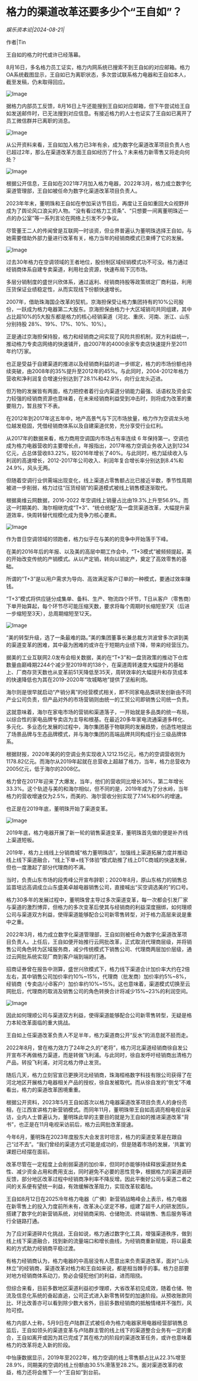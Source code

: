 # 格力的渠道改革还要多少个“王自如”？

*娱乐资本论|2024-08-21|*

作者|Tin

王自如的格力时代或许已经落幕。

8月16日，多名格力员工证实，格力内网系统已搜索不到王自如的对应邮箱。格力OA系统截图显示，王自如已为离职状态，多次尝试联系格力电器和王自如本人，截至发稿，仍未取得回应。

![Image](https://p3-sign.toutiaoimg.com/tos-cn-i-axegupay5k/7176d69b67c541e5a0948a60d8aaf6d5~noop.image?_iz=58558&from=article.pc_detail&lk3s=953192f4&x-expires=1724818057&x-signature=yY8g2OgV0zwUOwb0oicOeoUlI6E%3D)

据格力内部员工反馈，8月16日上午还能搜到王自如对应邮箱，但下午尝试给王自如发送邮件时，已无法搜到对应信息。有接近格力的人士也证实了王自如已离开了员工微信群并已离职的消息。

![Image](https://p3-sign.toutiaoimg.com/tos-cn-i-6w9my0ksvp/4ff9ba2864e945ff97818cddfb95de0f~noop.image?_iz=58558&from=article.pc_detail&lk3s=953192f4&x-expires=1724818057&x-signature=%2BwdCNFXA4rpriOuNwM87FA6itNI%3D)

从公开资料来看，王自如加入格力已3年有余，成为数字化渠道改革项目负责人也已超过2年，那么在渠道改革方面王自如经历了什么？未来格力新零售又将走向何处？

![Image](https://p3-sign.toutiaoimg.com/tos-cn-i-6w9my0ksvp/ad1e9ff3605f49caa6eb595e6ee7dde4~noop.image?_iz=58558&from=article.pc_detail&lk3s=953192f4&x-expires=1724818057&x-signature=pojIwKycNBvnvZh1BT0FBRCQBfg%3D)

根据公开信息，王自如在2021年7月加入格力电器，2022年3月，格力成立数字化渠道管理部，王自如被任命为数字化渠道改革项目负责人。

2023年年末，董明珠和王自如在参加采访节目后，再度让王自如重回大众视野并成为了舆论风口浪尖的人物。“没有看过格力工资条”、“只想要一间离董明珠近一点的办公室”等一系列言论在网络上引发不少争议。

尽管董王二人的传闻曾是互联网一时谈资，但业界普遍认为董明珠选择王自如，与她需要借助外部力量进行改革有关，格力当年的经销商模式已束缚了它的发展。

![Image](https://p3-sign.toutiaoimg.com/tos-cn-i-6w9my0ksvp/bf13d30741d34d13903f08cab051cce4~noop.image?_iz=58558&from=article.pc_detail&lk3s=953192f4&x-expires=1724818057&x-signature=E1mGersJoLVxV6jS8ZNhdgMYfhc%3D)

过去30年格力在空调领域的王者地位，股份制区域经销模式功不可没。格力通过经销商体系自建专卖渠道，利用社会资源，快速布局下沉市场。

多层分销制度的盛世兴欣体系，通过返利、经销商持股等政策绑定厂商利益，利用压货保证业绩稳定性，从而实现线下份额快速增长。

2007年，借助珠海国企改革的契机，京海担保受让格力集团持有的10%公司股份，一跃成为格力电器第二大股东。京海担保由格力十大区域销司共同组建，其中占比超10%的5大股东都是格力的核心经销渠道（河北、重庆、河南、浙江、山东分别持股 28%、19%、17%、10%、10%）。

正是通过京海担保持股，格力和经销商之间实现了风险共担机制，双方利益统一，推动格力专卖店网络的快速铺开，由2007年的4000余家专卖店快速提升至2011年约1万家。

也正是受益于自建渠道的推进以及经销商利益的进一步绑定，格力的市场份额也持续突破，由2008年的35%提升至2012年的45%。与此同时，2004-2012年格力营收和净利润复合增速分别达到了28.1%和42.9%，向行业龙头迈进。

但万物的发展皆有两面，格力把控者着行业内渠道分销能力最强、话语权及资金实力较强的经销商资源也意味着，在未来经销商利益受到冲击时，则将成为改革的重要阻力，暂且按下不表。

在2012年到2017年这五年中，地产高景气与下沉市场放量，格力作为空调龙头地位越发稳固，凭借经销商体系以及自建渠道优势，充分享受行业红利。

从2017年的数据来看，格力商用空调国内市场占有率连续 6 年保持第一。空调也成为格力电器营收的主要增长点，年报指出，2017年格力空调业务收入达到1234亿元，占总体营收83.22%，较2016年增长了40%。与此同时，格力延续收入与利润的高速增长，2012-2017年公司收入、利润年复合增长率分别达到8.4%和24.9%，风头无两。

但随着空调行业供需端出现变化，线上渠道占零售额占比已接近半数，季节性周期被进一步削弱，格力过往“压货经销”的渠道模式被线上销售模逐渐取代。

根据奥维云网数据，2016-2022 年空调线上销量占比由19.3%上升至56.9%。而这一时期美的、海尔相继完成“T+3”、“统仓统配”及一盘货渠道改革，大幅提升渠道效率，快周转替代规模化成为竞争力核心要素。

![Image](https://p26-sign.toutiaoimg.com/tos-cn-i-6w9my0ksvp/82ed3015d6314794ab988e73ea8bb1e7~noop.image?_iz=58558&from=article.pc_detail&lk3s=953192f4&x-expires=1724818057&x-signature=7RN8yAraZdlCS3CvY6A2NQ2AQwc%3D)

作为昔日空调领域的领跑者，格力似乎在与美的的竞争中开始落于下峰。

在美的2016年后的年报、以及美的高层中期工作会中，“T+3模式”被频频提起，美的开始改变传统的产销模式。从以产定销，转向以销定产，奠定了高效零售的基础。

所谓的“T+3”是以用户需求为导向、高效满足客户订单的一种模式，要通过效率赚钱。

“T+3”模式将供应链分成集单、备料、生产、物流四个环节，T日从客户（零售商）下单开始算起，每个环节尽可能压缩天数，要求将每个周期时长缩短至7天（后进一步缩短至3天），总周期缩短至12天。

![Image](https://p3-sign.toutiaoimg.com/tos-cn-i-6w9my0ksvp/a859e308bc38421cbab839cc4432b9ac~noop.image?_iz=58558&from=article.pc_detail&lk3s=953192f4&x-expires=1724818057&x-signature=NET7eflLIWPWrxFxCdAmKkVIfnk%3D)

“美的转型升级，选了一条最难的路。”美的集团董事长兼总裁方洪波曾多次讲到美的渠道变革的困难，其中最为困难的或许在于短期内业绩下降，带来的经营压力。

据美的工业互联网2.0发布会相关数据，美的在“T+3”和一盘货政策的推动下仓库数量由巅峰期2244个减少至2019年的138个，在渠道周转速度大幅提升的基础上、厂商存货天数也从变革前51天降低至35天，周转效率的大幅提升和存货成本的快速降低也为其在2019-2020年“攻城略地”提供了坚船利炮。

海尔则是很早就启动“产销分离”的经营模式相关，即不同家电品类研发创新由不同产业公司负责，但产品对外的市场营销则由统一的工贸公司即销售公司统一负责。

这就意味着，海尔在家电市场的营销和渠道落子，一开始就是多品类的统一布局，以综合性的家电品牌专卖店为主导和根基。在最近20多年家电流通渠道多样化、多元化、多业态化发展的过程中，海尔集团基于物联网的发展趋势，创造性地提出了场景品牌与生态品牌模式，并与海尔集团的高端品牌共同构成行业三级品牌体系。

根据财报，2020年美的的空调业务实现收入1212.15亿元，格力的空调营收则为1178.82亿元。而海尔从2019年起就在总营收上超越了格力，当年，格力总营收为2005亿元，低于海尔的2008亿。

格力曾在2017年迎来了大爆发，当年，他们的营收同比增长36%，第二年增长33.3%。这个轨迹与美的和海尔相似，但不同的是，2019年成为了分水岭，当年格力的营收增速仅为2.5%，而美的、海尔营收分别实现了7.14%和9%的增速。

也正是在2019年底，董明珠开始了渠道变革。

![Image](https://p3-sign.toutiaoimg.com/tos-cn-i-6w9my0ksvp/653fced3d9754f8187cf0b0da4144dce~noop.image?_iz=58558&from=article.pc_detail&lk3s=953192f4&x-expires=1724818057&x-signature=RfDRKuryUobkK6SVHvtLxNT%2FW0Y%3D)

2019年底，格力电器开展了新一轮的销售渠道变革，董明珠首先做的便是补齐线上渠道短板。

2019年，格力上线线上分销商城“格力董明珠店”，加强线上渠道拓展力度并推动线上线下渠道融合，“线上下单+线下体验”模式助推了线上DTC商城的快速发展，但也一度激起了部分代理商的不满。

当时，负责山东市场的段秀峰公开宣布辞职；2020年8月，原山东格力的销售总监苗培远高调成立山东盛美卓越电器销售公司，直接喊出“买空调选美的”的口号。

格力30多年的发展过程中，董明珠曾主导过多次渠道变革，每一次都会引发厂家与渠道的激烈博弈，但格力的多次变革后使其与经销商的利益深度捆绑，如何理顺公司与渠道双方利益，使得渠道能够配合公司新零售转型，对于格力高层来说是重中之重。

2022年3月，格力成立数字化渠道管理部，王自如则被任命为数字化渠道改革项目负责人。上任后，王自如便开始推行云网批改革，正式取消代理商层级，并将销售公司角色转为区域服务商，减少传统模式下销售公司、代理商两层加价层级，通过云网批系统实现厂商到客户端到端的打通。

招商证券曾在报告中测算，盛世兴欣模式下，格力线下渠道合计加价率大约在2倍左右，其中销售公司加价率约10%~15%，代理商（批发商）加价率约5%~8%，经销商（专卖店/小B客户）加价率约10%~15%。这也意味着，渠道模式切换至云网批后，代理商的取消及销售公司的角色转换合计将减少15%~23%的利润空间。

![Image](https://p26-sign.toutiaoimg.com/tos-cn-i-6w9my0ksvp/fb8e502080dc4af09188dfb859b561d6~noop.image?_iz=58558&from=article.pc_detail&lk3s=953192f4&x-expires=1724818057&x-signature=zM9kYCQ5UjH3mWkgPaiKVnhAkR4%3D)

因此如何理顺公司与渠道双方利益，使得渠道能够配合公司新零售转型，无疑是格力本轮改革面临的重大挑战。

王自如上任渠道改革负责人不足半年，格力渠道商公开“反水”的消息就不胫而走。

2022年8月，曾在格力效力了24年之久的“老将”，格力河北渠道经销商徐自发公开宣布不再做格力渠道，而是转做飞利浦。与此同时，徐自发呼吁经销商出清格力产品，转投飞利浦，对河北格力停止发货。

随后几天，格力立刻官宣已更换河北经销商，珠海桓格数字科技有限公司获得了在河北地区开展格力电器相关产品的授权，徐自发被取代。而从徐自发的“倒戈”不难看出，格力的渠道改革困境重重。

根据公开资料，2023年5月王自如首次以格力电器渠道改革项目负责人的身份亮相，在江西宣讲格力新营销模式。而同年11月，董明珠带王自如高调亮相电视台采访，业内人士普遍认为，董明珠此举的主要目的就是为王自如的推进渠道改革“背书”，也正是在11月电视采访前后，格力云网批改革提速。

今年6月，董明珠在2023年度股东大会发言时坦言，格力的渠道变革是在跟自己“过不去”。“我们曾经的渠道方式可能是成功的，但是随着市场的发展，‘共赢’的课题已经摆在面前。

改革尽管在一定程度上会削弱渠道的加价率，但同时亦能够持续释放渠道财务柔性、减少资金占用和费用支出，同时避免不必要的恶性竞争，根据格力的渠道调研反馈，部分地区改革过程中经销商净利率不降反增。因此平衡好公司与渠道二者之间的关系便有望统一利益，有效缓解改革阻力，实现改革软着陆。

王自如8月12日在2025冷年格力电器（广佛）新营销战略峰会上表示，格力电器在新零售上的投入力度前所未有，改革决心坚定不移，组建了超千人的研发团队，搭建了数字化的新营销系统，对经销商采购、仓储物流、终端销售、售后服务等进行全链路打通。

为了应对渠道碎片化挑战，王自如说，格力通过数字化工具，增强渠道秩序，做到线上线下渠道融合，找到新的流量端口和增长曲线，为经销商重新赋能，将以最柔和的方式助力经销商平稳过渡。

有格力经销商认为，格力电器的中高层没有人愿意出来负责渠道改革，面对“山头林立”的经销商，渠道改革对格力和王自如来说，都是相当棘手的事。格力总部要对地方经销商体系动刀，势必会侵犯他们的利益，进而阻挠。

但综合来看，目前多数地区渠道利益初步理顺，大省改革初见成效，随着仓储、物流及信息化系统的奋起直追，公司正式进入新零售转型的加速阶段。从预收账款同比、环比改善亦可以看到除少数大省外，目前多数经销商的抵触情绪并不强烈，风险可控。

格力内部人士称，5月9日在卢陆群正式被任命为格力电器家用电器经营部销售总监后，王自如领头的渠道变革与卢陆群主管的线上线下的渠道整合业务有一定的重合，王自如离开或因为其已完成了其在格力的阶段的渠道改革任务，或许也意味着格力的改革将走入新的阶段。

中怡康数据显示，2019年至2022年，格力空调的线上零售额占比从22.3%增至28.9%，同期美的空调的线上份额由30.5%滑落至28.2%。面对渠道改革的收益，格力还将会推下一个“王自如”到台前。

